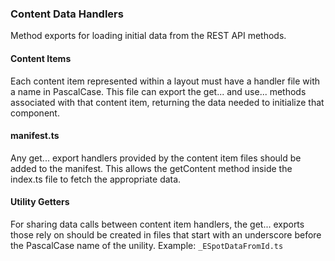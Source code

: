 ### Content Data Handlers

Method exports for loading initial data from the REST API methods.

#### Content Items

Each content item represented within a layout must have a handler file with a name in PascalCase. This file can export the get... and use... methods associated with that content item, returning the data needed to initialize that component.

#### manifest.ts

Any get... export handlers provided by the content item files should be added to the manifest. This allows the getContent method inside the index.ts file to fetch the appropriate data.

#### Utility Getters

For sharing data calls between content item handlers, the get... exports those rely on should be created in files that start with an underscore before the PascalCase name of the unility. Example: `_ESpotDataFromId.ts`
